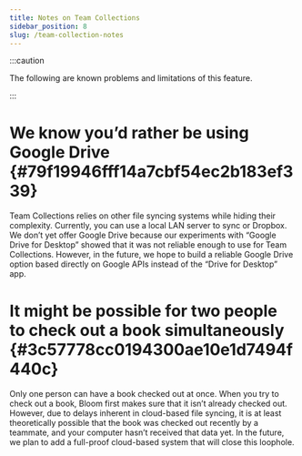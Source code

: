 ```yaml
---
title: Notes on Team Collections
sidebar_position: 8
slug: /team-collection-notes
---
```




:::caution

The following are known problems and limitations of this feature.

:::




# We know you’d rather be using Google Drive {#79f19946fff14a7cbf54ec2b183ef339}


Team Collections relies on other file syncing systems while hiding their complexity. Currently, you can use a local LAN server to sync or Dropbox. We don’t yet offer Google Drive because our experiments with “Google Drive for Desktop” showed that it was not reliable enough to use for Team Collections. However, in the future, we hope to build a reliable Google Drive option based directly on Google APIs instead of the “Drive for Desktop” app.


# It might be possible for two people to check out a book simultaneously {#3c57778cc0194300ae10e1d7494f440c}


Only one person can have a book checked out at once. When you try to check out a book, Bloom first makes sure that it isn’t already checked out. However, due to delays inherent in cloud-based file syncing,  it is at least theoretically possible that the book was checked out recently by a teammate, and your computer hasn’t received that data yet. In the future, we plan to add a full-proof cloud-based system that will close this loophole.

